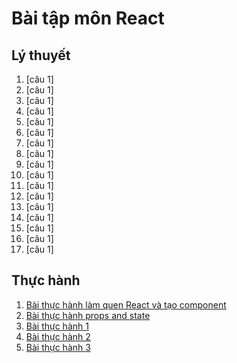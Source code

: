 # Bài tập môn React
## Lý thuyết
1. [câu 1]
1. [câu 1]
1. [câu 1]
1. [câu 1]
1. [câu 1]
1. [câu 1]
1. [câu 1]
1. [câu 1]
1. [câu 1]
1. [câu 1]
1. [câu 1]
1. [câu 1]
1. [câu 1]
1. [câu 1]
1. [câu 1]
1. [câu 1]
1. [câu 1]
## Thực hành
1. [Bài thực hành làm quen React và tạo component](https://codesandbox.io/embed/bai-thuc-hanh-lam-quen-react-va-tao-component-5nd800?fontsize=14&hidenavigation=1&theme=dark)
2. [Bài thực hành props and state](https://codesandbox.io/embed/bai-thuc-hanh-1-pds8dm?fontsize=14&hidenavigation=1&theme=dark)
3. [Bài thực hành 1]()
4. [Bài thực hành 2]()
5. [Bài thực hành 3]()
